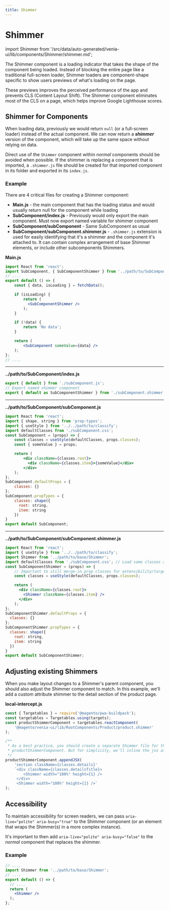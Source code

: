 ```yaml
---
title: Shimmer
---
```


# Shimmer

import Shimmer from '/src/data/auto-generated/venia-ui/lib/components/Shimmer/shimmer.md';

The Shimmer component is a loading indicator that takes the shape of the component being loaded.
Instead of blocking the entire page like a traditional full-screen loader, Shimmer loaders are component-shape specific to show users previews of what's loading on the page.

These previews improves the perceived performance of the app and prevents CLS (Content Layout Shift).
The Shimmer component eliminates most of the CLS on a page, which helps improve Google Lighthouse scores.

<!--
The reference doc content is generated automatically from the source code.
To update this section, update the doc blocks in the source code
-->

<Shimmer />

## Shimmer for Components

When loading data, previously we would return `null` (or a full-screen loader) instead of the actual component. We can now return a
_**shimmer**_ version of the component, which will take up the same space without relying on data.

Direct use of the `Shimmer` component within _normal_ components should be avoided when possible. If the shimmer is replacing a component
that is imported, a `.shimmer.js` file should be created for that imported component in its folder and exported in its `index.js`.

### Example

There are 4 critical files for creating a Shimmer component:

* **Main.js** - the main component that has the loading status and would usually return null for the component while loading
* **SubComponent/index.js** - Previously would only export the main component. Must now export named variable for shimmer component
* **SubComponent/subComponent** - Same SubComponent as usual
* **SubComponent/subComponent.shimmer.js** - `.shimmer.js` extension is used for easily identifying that it's a shimmer and
  the component it's attached to. It can contain complex arrangement of base Shimmer elements, or include other subcomponents Shimmers.

**Main.js**

```jsx
import React from 'react';
import SubComponent, { SubComponentShimmer } from '../path/to/SubComponent';
// ....
export default () => {
    const { data, isLoading } = fetchData();

    if (isLoading) {
        return (
          <SubComponentShimmer />
        );
    }

    if (!data) {
        return 'No data';
    }

    return (
        <SubComponent someValue={data} />
    );
};
// ....
```
---

**../path/to/SubComponent/index.js**

```jsx
export { default } from './subComponent.js';
// Export named shimmer component
export { default as SubComponentShimmer } from './subComponent.shimmer.js';
```
---

**../path/to/SubComponent/subComponent.js**

```jsx
import React from 'react';
import { shape, string } from 'prop-types';
import { useStyle } from '../../path/to/classify';
import defaultClasses from './subComponent.css';
const SubComponent = (props) => {
    const classes = useStyle(defaultClasses, props.classes);
    const { someValue } = props;

    return (
        <div className={classes.root}>
          <div className={classes.item}>{someValue}</div>
        </div>
    );
};
SubComponent.defaultProps = {
    classes: {}
};
SubComponent.propTypes = {
    classes: shape({
      root: string,
      item: string
    })
}
export default SubComponent;
```
---

**../path/to/SubComponent/subComponent.shimmer.js**

```jsx
import React from 'react';
import { useStyle } from '../../path/to/classify';
import Shimmer from '../path/to/base/Shimmer';
import defaultClasses from './subComponent.css'; // Load same classes as real SubComponent
const SubComponentShimmer = (props) => {
    // Important to still merge-in prop classes for extensibility/targetability
    const classes = useStyle(defaultClasses, props.classes);

    return (
      <div className={classes.root}>
        <Shimmer className={classes.item} />
      </div>
    );
};
SubComponentShimmer.defaultProps = {
  classes: {}
};
SubComponentShimmer.propTypes = {
  classes: shape({
    root: string,
    item: string
  })
}
export default SubComponentShimmer;
```

## Adjusting existing Shimmers

When you make layout changes to a Shimmer's parent component, you should also adjust the Shimmer component to match.
In this example, we'll add a custom attribute shimmer to the detail section of the product page.

**local-intercept.js**

```jsx
const { Targetables } = require('@magento/pwa-buildpack');
const targetables = Targetables.using(targets);
const productShimmerComponent = targetables.reactComponent(
    '@magento/venia-ui/lib/RootComponents/Product/product.shimmer'
);

/**
 * As a best practice, you should create a separate Shimmer file for the new attribute and import it into the
 * productShimmerComponent. But for simplicity, we'll inline the jsx as shown here.
 */
productShimmerComponent.appendJSX(
    'section className={classes.details}'
    `<div className={classes.detailsTitle}>
        <Shimmer width="100%" height={1} />
     </div>
     <Shimmer width="100%" height={1} />`
);
```

## Accessibility

To maintain accessibility for screen readers, we can pass `aria-live="polite" aria-busy="true"` to the Shimmer component (or an
element that wraps the Shimmer(s) in a more complex instance).

It's important to then add `aria-live="polite" aria-busy="false"` to the _normal_ component that replaces the shimmer.

### Example

```jsx
// ....
import Shimmer from '../path/to/base/Shimmer';
// ....
export default () => {
  // ....
  return (
    <Shimmer />
  );
};
```